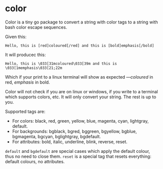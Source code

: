 # color

Color is a tiny go package to convert a string with color tags to a string with
bash color escape sequences.

Given this:

    Hello, this is [red]coloured[/red] and this is [bold]emphasis[/bold]

It will producec this:

    Hello, this is \033[31mcoloured\033[39m and this is \033[1memphasis\033[21;22m

Which if your print to a linux terminal will show as expected —_coloured_ in red,
_emphasis_ in bold.

Color will not check if you are on linux or windows, if you write to a terminal
which supports colors, etc. It will only convert your string. The rest is up to you.

Supported tags are:

- For colors: black, red, green, yellow, blue, magenta, cyan, lightgray, default.
- For backgrounds: bgblack, bgred, bggreen, bgyellow, bgblue, bgmagenta, bgcyan, bglightgray, bgdefault.
- For attributes: bold, italic, underline, blink, reverse, reset.

`default` and `bgdefault` are special cases which apply the default colour, thus no need
to close them. `reset` is a special tag that resets everything: default colours, no attributes.
